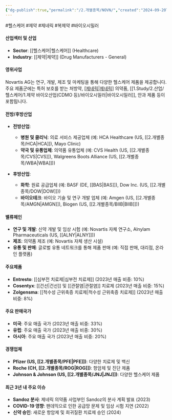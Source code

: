 ```yaml
---
{"dg-publish":true,"permalink":"/2.개별종목/NOVN/","created":"2024-09-20T11:44:07.874+09:00","updated":"2025-06-03T20:06:00.385+09:00"}
---
```


#헬스케어 #제약 #제네릭 #복제약 #바이오시밀러 

#### 산업섹터 및 산업

- **Sector**: [[헬스케어\|헬스케어]] (Healthcare)
- **Industry**: [[제약\|제약]] (Drug Manufacturers - General)

#### 영위사업

Novartis AG는 연구, 개발, 제조 및 마케팅을 통해 다양한 헬스케어 제품을 제공합니다. 주요 제품군에는 특허 보호를 받는 처방약, [[제네릭\|제네릭]]([[복제약\|복제약]]) 의약품, [[1.Study/2.산업/헬스케어/1.제약 바이오산업(CDMO 등)/바이오시밀러\|바이오시밀러]], 안과 제품 등이 포함됩니다.

#### 전방/후방산업

- **전방산업**:
    - **병원 및 클리닉**: 의료 서비스 제공업체 (예: HCA Healthcare (US, [[2.개별종목/HCA\|HCA]]), Mayo Clinic)
    - **약국 및 유통업체**: 의약품 유통업체 (예: CVS Health (US, [[2.개별종목/CVS\|CVS]]), Walgreens Boots Alliance (US, [[2.개별종목/WBA\|WBA]]))
      
- **후방산업**:
    - **화학**: 원료 공급업체 (예: BASF (DE, [[BAS\|BAS]]), Dow Inc. (US, [[2.개별종목/DOW\|DOW]]))
    - **바이오테크**: 바이오 기술 및 연구 개발 업체 (예: Amgen (US, [[2.개별종목/AMGN\|AMGN]]), Biogen (US, [[2.개별종목/BIIB\|BIIB]]))

#### 밸류체인

- **연구 및 개발**: 신약 개발 및 임상 시험 (예: Novartis 자체 연구소, Alnylam Pharmaceuticals (US, [[ALNY\|ALNY]]))
- **제조**: 의약품 제조 (예: Novartis 자체 생산 시설)
- **유통 및 판매**: 글로벌 유통 네트워크를 통해 제품 판매 (예: 직접 판매, 대리점, 온라인 플랫폼)

#### 주요제품

- **Entresto**: [[심부전 치료제\|심부전 치료제]] (2023년 매출 비중: 10%)
- **Cosentyx**: [[건선\|건선]] 및 [[관절염\|관절염]] 치료제 (2023년 매출 비중: 15%)
- **Zolgensma**: [[척수성 근위축증 치료제\|척수성 근위축증 치료제]] (2023년 매출 비중: 8%)

#### 주요 판매국가

- **미국**: 주요 매출 국가 (2023년 매출 비중: 33%)
- **유럽**: 주요 매출 국가 (2023년 매출 비중: 30%)
- **아시아**: 주요 매출 국가 (2023년 매출 비중: 20%)

#### 경쟁업체

- **Pfizer (US, [[2.개별종목/PFE\|PFE]])**: 다양한 치료제 및 백신
- **Roche (CH, [[2.개별종목/ROG\|ROG]])**: 항암제 및 진단 제품
- **Johnson & Johnson (US, [[2.개별종목/JNJ\|JNJ]])**: 다양한 헬스케어 제품
  
#### 최근 3년 내 주요 이슈

- **Sandoz 분사**: 제네릭 의약품 사업부인 Sandoz의 분사 계획 발표 (2023)
- **COVID-19 영향**: 팬데믹으로 인한 공급망 문제 및 임상 시험 지연 (2022)
- **신약 승인**: 새로운 항암제 및 희귀질환 치료제 승인 (2024)